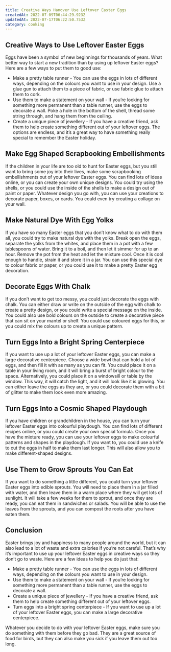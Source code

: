 ```yaml
---
title: Creative Ways Hanover Use Leftover Easter Eggs
createdAt: 2022-07-09T06:44:29.923Z
updatedAt: 2022-07-17T06:22:50.753Z
category: cooking
---
```


## Creative Ways to Use Leftover Easter Eggs

Eggs have been a symbol of new beginnings for thousands of years. What better way to start a new tradition than by using up leftover Easter eggs? Here are a few ways to put them to good use:

- Make a pretty table runner - You can use the eggs in lots of different ways, depending on the colours you want to use in your design. Use a glue gun to attach them to a piece of fabric, or use fabric glue to attach them to cork.
- Use them to make a statement on your wall - If you’re looking for something more permanent than a table runner, use the eggs to decorate a wall. Poke a hole in the bottom of the shell, thread some string through, and hang them from the ceiling.
- Create a unique piece of jewellery - If you have a creative friend, ask them to help create something different out of your leftover eggs. The options are endless, and it’s a great way to have something really special to remember the Easter holiday.

## Make Egg Shaped Scrapbooking Embellishments

If the children in your life are too old to hunt for Easter eggs, but you still want to bring some joy into their lives, make some scrapbooking embellishments out of your leftover Easter eggs. You can find lots of ideas online, or you can create your own unique designs. You could try using the shells, or you could use the inside of the shells to make a design out of paint or paper. Whatever design you go with, you can use your creations to decorate paper, boxes, or cards. You could even try creating a collage on your wall.

## Make Natural Dye With Egg Yolks

If you have so many Easter eggs that you don’t know what to do with them all, you could try to make natural dye with the yolks. Break open the eggs, separate the yolks from the whites, and place them in a pot with a few tablespoons of water. Bring it to a boil, and then let it simmer for up to an hour. Remove the pot from the heat and let the mixture cool. Once it is cool enough to handle, strain it and store it in a jar. You can use this special dye to colour fabric or paper, or you could use it to make a pretty Easter egg decoration.

## Decorate Eggs With Chalk

If you don’t want to get too messy, you could just decorate the eggs with chalk. You can either draw or write on the outside of the egg with chalk to create a pretty design, or you could write a special message on the inside. You could also use bold colours on the outside to create a decorative piece that can sit on your mantel or shelf. You could use coloured eggs for this, or you could mix the colours up to create a unique pattern.

## Turn Eggs Into a Bright Spring Centerpiece

If you want to use up a lot of your leftover Easter eggs, you can make a large decorative centerpiece. Choose a wide bowl that can hold a lot of eggs, and then fill it with as many as you can fit. You could place it on a table in your living room, and it will bring a burst of bright colour to the space. Alternatively, you could place it on a windowsill or table by the window. This way, it will catch the light, and it will look like it is glowing. You can either leave the eggs as they are, or you could decorate them with a bit of glitter to make them look even more amazing.

## Turn Eggs Into a Cosmic Shaped Playdough

If you have children or grandchildren in the house, you can turn your leftover Easter eggs into colourful playdough. You can find lots of different recipes online, or you could create your own special formula. Once you have the mixture ready, you can use your leftover eggs to make colourful patterns and shapes in the playdough. If you want to, you could use a knife to cut the eggs in half to make them last longer. This will also allow you to make different-shaped designs.

## Use Them to Grow Sprouts You Can Eat

If you want to do something a little different, you could turn your leftover Easter eggs into edible sprouts. You will need to place them in a jar filled with water, and then leave them in a warm place where they will get lots of sunlight. It will take a few weeks for them to sprout, and once they are ready, you can eat them in sandwiches or salads. You will be able to use the leaves from the sprouts, and you can compost the roots after you have eaten them.

## Conclusion

Easter brings joy and happiness to many people around the world, but it can also lead to a lot of waste and extra calories if you’re not careful. That’s why it’s important to use up your leftover Easter eggs in creative ways so they don’t go to waste. Here are a few ideas to help you do just that:

- Make a pretty table runner - You can use the eggs in lots of different ways, depending on the colours you want to use in your design.
- Use them to make a statement on your wall - If you’re looking for something more permanent than a table runner, use the eggs to decorate a wall.
- Create a unique piece of jewellery - If you have a creative friend, ask them to help create something different out of your leftover eggs.
- Turn eggs into a bright spring centerpiece - If you want to use up a lot of your leftover Easter eggs, you can make a large decorative centerpiece.

Whatever you decide to do with your leftover Easter eggs, make sure you do something with them before they go bad. They are a great source of food for birds, but they can also make you sick if you leave them out too long.
